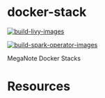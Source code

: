 # docker-stack

[![build-livy-images](https://github.com/meganote/docker-stacks/actions/workflows/build-livy-images.yaml/badge.svg)](https://github.com/meganote/docker-stacks/actions/workflows/build-livy-images.yaml)

[![build-spark-operator-images](https://github.com/meganote/docker-stacks/actions/workflows/build-spark-operator-images.yaml/badge.svg)](https://github.com/meganote/docker-stacks/actions/workflows/build-spark-operator-images.yaml)

MegaNote Docker Stacks

# Resources
